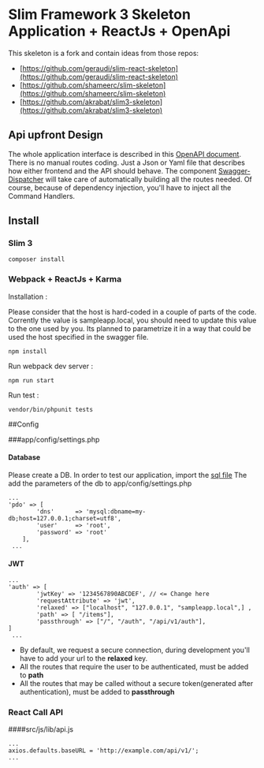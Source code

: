 # Slim Framework 3 Skeleton Application + ReactJs + OpenApi

This skeleton is a fork and contain ideas from those repos:

* [https://github.com/geraudi/slim-react-skeleton](https://github.com/geraudi/slim-react-skeleton)
* [https://github.com/shameerc/slim-skeleton](https://github.com/shameerc/slim-skeleton)
* [https://github.com/akrabat/slim3-skeleton](https://github.com/akrabat/slim3-skeleton)


## Api upfront Design

The whole application interface is described in this [OpenAPI document](https://app.swaggerhub.com/apis/virgiliolino/slim-react-skeleton/1.0.0). There is no manual routes coding. Just a Json or Yaml file that describes how either frontend and the API should behave. The component [Swagger-Dispatcher](https://packagist.org/packages/dispatcher/swagger-dispatcher) will take care of automatically building all the routes needed. Of course, because of dependency injection, you'll have to inject all the Command Handlers.

## Install

### Slim 3
```
composer install
```

### Webpack + ReactJs + Karma

Installation :

Please consider that the host is hard-coded in a couple of parts of the code. Corrently the value is sampleapp.local,
you should need to update this value to the one used by you. Its planned to parametrize it in a way that could be used
the host specified in the swagger file.

```
npm install
```

Run webpack dev server :

```
npm run start

```

Run test :

```
vendor/bin/phpunit tests
```

##Config

###app/config/settings.php

#### Database
Please create a DB. In order to test our application, import the [sql file](https://github.com/incubactor/slim-react-skeleton/blob/master/db.sql)
The add the parameters of the db to app/config/settings.php
```
...
'pdo' => [
        'dns'      => 'mysql:dbname=my-db;host=127.0.0.1;charset=utf8',
        'user'     => 'root',
        'password' => 'root'
    ],
 ...
```

#### JWT

```
...
'auth' => [
        'jwtKey' => '1234567890ABCDEF', // <= Change here
        'requestAttribute' => 'jwt',
        'relaxed' => ["localhost", "127.0.0.1", "sampleapp.local",] ,
        'path' => [ "/items"],
        'passthrough' => ["/", "/auth", "/api/v1/auth"],
]
 ...

```

* By default, we request a secure connection, during development you'll have to add your
url to the **relaxed** key.
* All the routes that require the user to be authenticated, must be added to **path**
* All the routes that may be called without a secure token(generated after authentication), must be added to **passthrough**

### React Call API

####src/js/lib/api.js

```
...
axios.defaults.baseURL = 'http://example.com/api/v1/';
...
```


    

